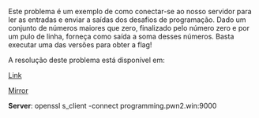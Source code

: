 Este problema é um exemplo de como conectar-se ao nosso servidor para ler as entradas e enviar a saídas dos desafios de programação. Dado um conjunto de números maiores que zero, finalizado pelo número zero e por um pulo de linha, forneça como saída a soma desses números. Basta executar uma das versões para obter a flag!

A resolução deste problema está disponível em: 

[Link](https://cloud.ufscar.br:8080/v1/AUTH_c93b694078064b4f81afd2266a502511/static.pwn2win.party/sum-solvers-example-platform_6190c72f9ec33a27adac2529193f486aa89a79e3c5861cda8066d7cd0a4914dd.tar.gz)

[Mirror](https://static.pwn2win.party/sum-solvers-example-platform_6190c72f9ec33a27adac2529193f486aa89a79e3c5861cda8066d7cd0a4914dd.tar.gz)

**Server**: openssl s_client -connect programming.pwn2.win:9000
